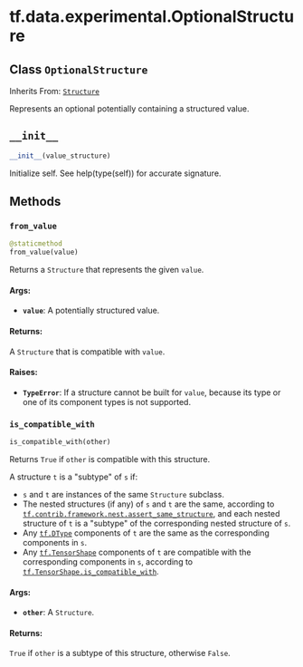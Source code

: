 <div itemscope itemtype="http://developers.google.com/ReferenceObject">
<meta itemprop="name" content="tf.data.experimental.OptionalStructure" />
<meta itemprop="path" content="Stable" />
<meta itemprop="property" content="__init__"/>
<meta itemprop="property" content="from_value"/>
<meta itemprop="property" content="is_compatible_with"/>
</div>

# tf.data.experimental.OptionalStructure

## Class `OptionalStructure`

Inherits From: [`Structure`](../../../tf/data/experimental/Structure.md)

Represents an optional potentially containing a structured value.

<h2 id="__init__"><code>__init__</code></h2>

``` python
__init__(value_structure)
```

Initialize self.  See help(type(self)) for accurate signature.



## Methods

<h3 id="from_value"><code>from_value</code></h3>

``` python
@staticmethod
from_value(value)
```

Returns a `Structure` that represents the given `value`.

#### Args:

* <b>`value`</b>: A potentially structured value.


#### Returns:

A `Structure` that is compatible with `value`.


#### Raises:

* <b>`TypeError`</b>: If a structure cannot be built for `value`, because its type
    or one of its component types is not supported.

<h3 id="is_compatible_with"><code>is_compatible_with</code></h3>

``` python
is_compatible_with(other)
```

Returns `True` if `other` is compatible with this structure.

A structure `t` is a "subtype" of `s` if:

* `s` and `t` are instances of the same `Structure` subclass.
* The nested structures (if any) of `s` and `t` are the same, according to
  <a href="../../../tf/contrib/framework/nest/assert_same_structure.md"><code>tf.contrib.framework.nest.assert_same_structure</code></a>, and each nested
  structure of `t` is a "subtype" of the corresponding nested structure of
  `s`.
* Any <a href="../../../tf/dtypes/DType.md"><code>tf.DType</code></a> components of `t` are the same as the corresponding
  components in `s`.
* Any <a href="../../../tf/TensorShape.md"><code>tf.TensorShape</code></a> components of `t` are compatible with the
  corresponding components in `s`, according to
  <a href="../../../tf/TensorShape.md#is_compatible_with"><code>tf.TensorShape.is_compatible_with</code></a>.

#### Args:

* <b>`other`</b>: A `Structure`.


#### Returns:

`True` if `other` is a subtype of this structure, otherwise `False`.



